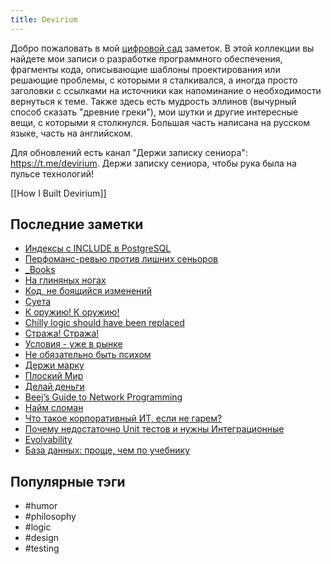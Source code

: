 ```yaml
---
title: Devirium
---
```


Добро пожаловать в мой [цифровой сад](https://maggieappleton.com/garden-history) заметок. В этой коллекции вы найдете мои записи о разработке программного обеспечения, фрагменты кода, описывающие шаблоны проектирования или решающие проблемы, с которыми я сталкивался, а иногда просто заголовки с ссылками на источники как напоминание о необходимости вернуться к теме. Также здесь есть мудрость эллинов (вычурный способ сказать "древние греки"), мои шутки и другие интересные вещи, с которыми я столкнулся. Большая часть написана на русском языке, часть на английском.

Для обновлений есть канал "Держи записку сениора": https://t.me/devirium. Держи записку сениора, чтобы рука была на пульсе технологий!

[[How I Built Devirium]]

## Последние заметки
- [Индексы с INCLUDE в PostgreSQL](2025-09/Индексы-с-INCLUDE-в-PostgreSQL.md)
- [Перфоманс-ревью против лишних сеньоров](2025-09/Перфоманс-ревью-против-лишних-сеньоров.md)
- [_Books](_Books.md)
- [На глиняных ногах](2025-09/На-глиняных-ногах.md)
- [Код, не боящийся изменений](2025/2025-08/Код,-не-боящийся-изменений.md)
- [Суета](2023/2023-09/Суета.md)
- [К оружию! К оружию!](2025-09/К-оружию!-К-оружию!.md)
- [Chilly logic should have been replaced](2025-09/Chilly-logic-should-have-been-replaced.md)
- [Стража! Стража!](2025/2025-08/Стража!-Стража!.md)
- [Условия - уже в рынке](2025/2025-08/Условия---уже-в-рынке.md)
- [Не обязательно быть психом](2025/2025-08/Не-обязательно-быть-психом.md)
- [Держи марку](2025/2025-08/Держи-марку.md)
- [Плоский Мир](2025/2025-08/Плоский-Мир.md)
- [Делай деньги](2025/2025-08/Делай-деньги.md)
- [Beej’s Guide to Network Programming](2025/2025-08/Beej’s-Guide-to-Network-Programming.md)
- [Найм сломан](2025/2025-08/Найм-сломан.md)
- [Что такое корпоративный ИТ, если не гарем?](2025/2025-08/Что-такое-корпоративный-ИТ,-если-не-гарем?.md)
- [Почему недостаточно Unit тестов и нужны Интеграционные](2025/2025-08/Почему-недостаточно-Unit-тестов-и-нужны-Интеграционные.md)
- [Evolvability](2024/2024-08/Evolvability.md)
- [База данных: проще, чем по учебнику](2025/2025-08/База-данных:-проще,-чем-по-учебнику.md)


## Популярные тэги
- #humor
- #philosophy
- #logic
- #design
- #testing
